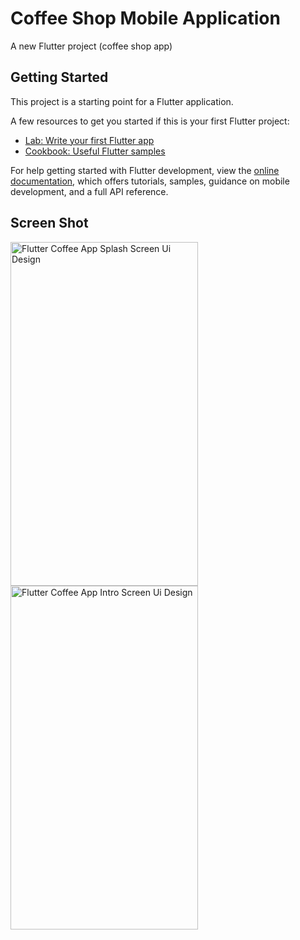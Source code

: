# Coffee Shop Mobile Application

A new Flutter project (coffee shop app)

## Getting Started

This project is a starting point for a Flutter application.

A few resources to get you started if this is your first Flutter project:

- [Lab: Write your first Flutter app](https://docs.flutter.dev/get-started/codelab)
- [Cookbook: Useful Flutter samples](https://docs.flutter.dev/cookbook)

For help getting started with Flutter development, view the
[online documentation](https://docs.flutter.dev/), which offers tutorials,
samples, guidance on mobile development, and a full API reference.

## Screen Shot

<img src="" alt="Flutter Coffee App Splash Screen Ui Design" width="300" height="550">

<img src="" alt="Flutter Coffee App Intro Screen Ui Design" width="300" height="550">

